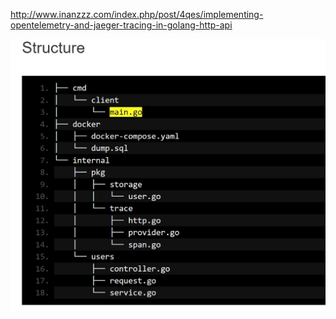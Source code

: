 http://www.inanzzz.com/index.php/post/4qes/implementing-opentelemetry-and-jaeger-tracing-in-golang-http-api

![image.png](./assets/image.png)
